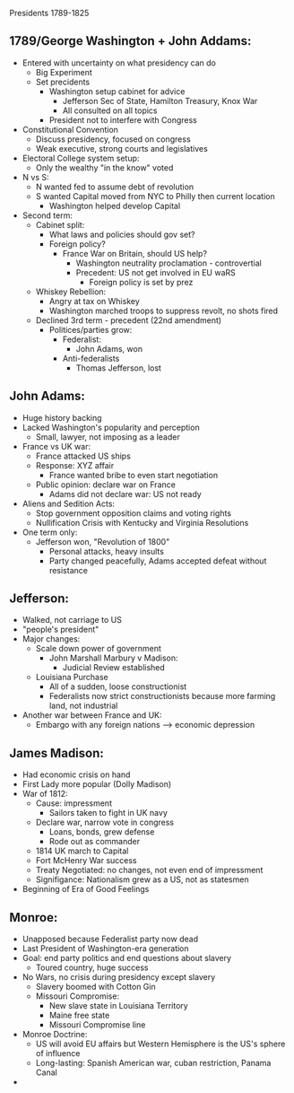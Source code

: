 Presidents 1789-1825

## 1789/George Washington + John Addams:
- Entered with uncertainty on what presidency can do
	- Big Experiment
	- Set precidents
		- Washington setup cabinet for advice
			- Jefferson Sec of State, Hamilton Treasury, Knox War
			- All consulted on all topics
		- President not to interfere with Congress
- Constitutional Convention
	- Discuss presidency, focused on congress
	- Weak executive, strong courts and legislatives
- Electoral College system setup:
	- Only the wealthy "in the know" voted
- N vs S:
	- N wanted fed to assume debt of revolution
	- S wanted Capital moved from NYC to Philly then current location
		- Washington helped develop Capital
- Second term:
	- Cabinet split:
		- What laws and policies should gov set?
		- Foreign policy?
			- France War on Britain, should US help?
				- Washington neutrality proclamation - controvertial
				- Precedent: US not get involved in EU waRS
					- Foreign policy is set by prez
	- Whiskey Rebellion:
		- Angry at tax on Whiskey
		- Washington marched troops to suppress revolt, no shots fired
	- Declined 3rd term - precedent (22nd amendment)
		- Politices/parties grow:
			- Federalist:
				- John Adams, won
			- Anti-federalists
				- Thomas Jefferson, lost
## John Adams:
- Huge history backing
- Lacked Washington's popularity and perception
	- Small, lawyer, not imposing as a leader
- France vs UK war:
	- France attacked US ships
	- Response: XYZ affair
		- France wanted bribe to even start negotiation
	- Public opinion: declare war on France
		- Adams did not declare war: US not ready
- Aliens and Sedition Acts:
	- Stop government opposition claims and voting rights
	- Nullification Crisis with Kentucky and Virginia Resolutions
- One term only:
	- Jefferson won, "Revolution of 1800"
		- Personal attacks, heavy insults
		- Party changed peacefully, Adams accepted defeat without resistance
## Jefferson:
- Walked, not carriage to US
- "people's president"
- Major changes:
	- Scale down power of government
		- John Marshall Marbury v Madison:
			- Judicial Review established
	- Louisiana Purchase
		- All of a sudden, loose constructionist
		- Federalists now strict constructionists because more farming land, not industrial
- Another war between France and UK:
	- Embargo with any foreign nations --> economic depression
## James Madison:
- Had economic crisis on hand
- First Lady more popular (Dolly Madison)
- War of 1812:
	- Cause: impressment
		- Sailors taken to fight in UK navy
	- Declare war, narrow vote in congress
		- Loans, bonds, grew defense
		- Rode out as commander
	- 1814 UK march to Capital
	- Fort McHenry War success
	- Treaty Negotiated: no changes, not even end of impressment
	- Signifigance: Nationalism grew as a US, not as statesmen 
- Beginning of Era of Good Feelings
## Monroe:
- Unapposed because Federalist party now dead
- Last President of Washington-era generation
- Goal: end party politics and end questions about slavery
	- Toured country, huge success
- No Wars, no crisis during presidency except slavery
	- Slavery boomed with Cotton Gin
	- Missouri Compromise:
		- New slave state in Louisiana Territory
		- Maine free state
		- Missouri Compromise line
- Monroe Doctrine:
	- US will avoid EU affairs but Western Hemisphere is the US's sphere of influence
	- Long-lasting: Spanish American war, cuban restriction, Panama Canal
- 